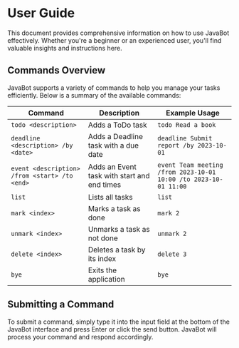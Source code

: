 # User Guide

This document provides comprehensive information on how to use JavaBot effectively. Whether you're a beginner or
an experienced user, you'll find valuable insights and instructions here.

## Commands Overview

JavaBot supports a variety of commands to help you manage your tasks efficiently. Below is a summary of the available
commands:

| Command                                       | Description                                 | Example Usage                                                    |
|-----------------------------------------------|---------------------------------------------|------------------------------------------------------------------|
| `todo <description>`                          | Adds a ToDo task                            | `todo Read a book`                                               |
| `deadline <description> /by <date>`           | Adds a Deadline task with a due date        | `deadline Submit report /by 2023-10-01`                          |
| `event <description> /from <start> /to <end>` | Adds an Event task with start and end times | `event Team meeting /from 2023-10-01 10:00 /to 2023-10-01 11:00` |
| `list`                                        | Lists all tasks                             | `list`                                                           |
| `mark <index>`                                | Marks a task as done                        | `mark 2`                                                         |
| `unmark <index>`                              | Unmarks a task as not done                  | `unmark 2`                                                       |
| `delete <index>`                              | Deletes a task by its index                 | `delete 3`                                                       |
| `bye`                                         | Exits the application                       | `bye`                                                            |

## Submitting a Command
To submit a command, simply type it into the input field at the bottom of the JavaBot interface and press Enter or click
the send button. JavaBot will process your command and respond accordingly.